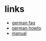 # links

* [german faq](http://www.massage-tools.de/faq.php?lang=de)
* [german howto](http://www.massage-tools.de/usage.php?lang=de)
* [manual](http://www.massage-tools.de/BBBManual.pdf)
